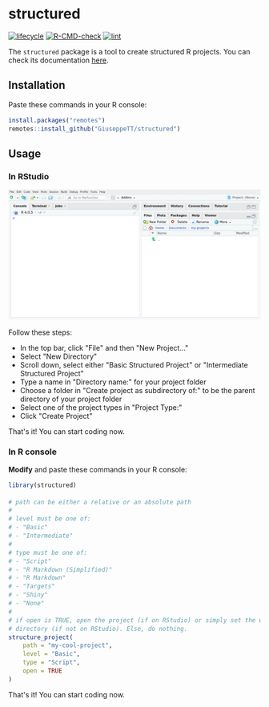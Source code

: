 # structured
<!-- badges: start -->
[![lifecycle](https://img.shields.io/badge/lifecycle-experimental-orange.svg)](https://www.tidyverse.org/lifecycle)
[![R-CMD-check](https://github.com/GiuseppeTT/structured/workflows/R-CMD-check/badge.svg)](https://github.com/GiuseppeTT/structured/actions)
[![lint](https://github.com/GiuseppeTT/structured/workflows/lint/badge.svg)](https://github.com/GiuseppeTT/structured/actions)
<!-- badges: end -->

The `structured` package is a tool to create structured R projects. You can check its documentation [here](https://giuseppett.github.io/structured).

## Installation
Paste these commands in your R console:

```r
install.packages("remotes")
remotes::install_github("GiuseppeTT/structured")
```

## Usage
### In RStudio
<img src="man/figures/usage-rstudio.gif" />

Follow these steps:

- In the top bar, click "File" and then "New Project..."
- Select "New Directory"
- Scroll down, select either "Basic Structured Project" or "Intermediate Structured Project"
- Type a name in "Directory name:" for your project folder
- Choose a folder in "Create project as subdirectory of:" to be the parent directory of your project folder
- Select one of the project types in "Project Type:"
- Click "Create Project"

That's it! You can start coding now.

### In R console
**Modify** and paste these commands in your R console:

```r
library(structured)

# path can be either a relative or an absolute path
#
# level must be one of:
# - "Basic"
# - "Intermediate"
#
# type must be one of:
# - "Script"
# - "R Markdown (Simplified)"
# - "R Markdown"
# - "Targets"
# - "Shiny"
# - "None"
#
# if open is TRUE, open the project (if on RStudio) or simply set the working
# directory (if not on RStudio). Else, do nothing.
structure_project(
    path = "my-cool-project",
    level = "Basic",
    type = "Script",
    open = TRUE
)
```

That's it! You can start coding now.
